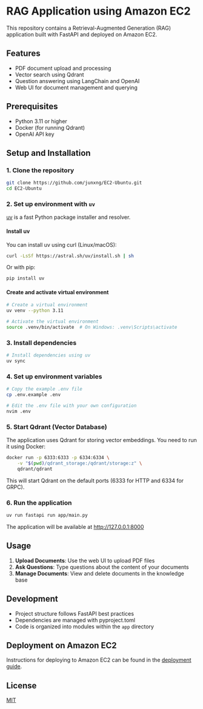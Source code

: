 # RAG Application using Amazon EC2

This repository contains a Retrieval-Augmented Generation (RAG) application built with FastAPI and deployed on Amazon EC2.

## Features

- PDF document upload and processing
- Vector search using Qdrant
- Question answering using LangChain and OpenAI
- Web UI for document management and querying

## Prerequisites

- Python 3.11 or higher
- Docker (for running Qdrant)
- OpenAI API key

## Setup and Installation

### 1. Clone the repository

```bash
git clone https://github.com/junxng/EC2-Ubuntu.git
cd EC2-Ubuntu
```

### 2. Set up environment with `uv`

[uv](https://github.com/astral-sh/uv) is a fast Python package installer and resolver.

#### Install uv

You can install uv using curl (Linux/macOS):

```bash
curl -LsSf https://astral.sh/uv/install.sh | sh
```

Or with pip:

```bash
pip install uv
```

#### Create and activate virtual environment

```bash
# Create a virtual environment
uv venv --python 3.11

# Activate the virtual environment
source .venv/bin/activate  # On Windows: .venv\Scripts\activate
```

### 3. Install dependencies

```bash
# Install dependencies using uv
uv sync
```

### 4. Set up environment variables

```bash
# Copy the example .env file
cp .env.example .env

# Edit the .env file with your own configuration
nvim .env
```

### 5. Start Qdrant (Vector Database)

The application uses Qdrant for storing vector embeddings. You need to run it using Docker:

```bash
docker run -p 6333:6333 -p 6334:6334 \
    -v "$(pwd)/qdrant_storage:/qdrant/storage:z" \
    qdrant/qdrant
```

This will start Qdrant on the default ports (6333 for HTTP and 6334 for GRPC).

### 6. Run the application

```bash
uv run fastapi run app/main.py
```

The application will be available at <http://127.0.0.1:8000>

## Usage

1. **Upload Documents**: Use the web UI to upload PDF files
2. **Ask Questions**: Type questions about the content of your documents
3. **Manage Documents**: View and delete documents in the knowledge base

## Development

- Project structure follows FastAPI best practices
- Dependencies are managed with pyproject.toml
- Code is organized into modules within the `app` directory

## Deployment on Amazon EC2

Instructions for deploying to Amazon EC2 can be found in the [deployment guide](docs/deployment.md).

## License

[MIT](LICENSE)
